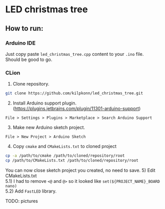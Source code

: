 # LED christmas tree

## How to run:

### Arduino IDE
Just copy paste `led_christmas_tree.cpp` content to your `.ino` file.  
Should be good to go.  

### CLion
1) Clone repository.
```bash
git clone https://github.com/kilpkonn/led_christmas_tree.git
```
2) Install Arduino support plugin. (https://plugins.jetbrains.com/plugin/11301-arduino-support)
```
File > Settings > Plugins > Marketplace > Search Arduino Support
```
3) Make new Arduino sketch project.
```
File > New Project > Arduino Sketch
```
4) Copy `cmake` and `CMakeLists.txt` to cloned project
```bash
cp -a /path/to/cmake /path/to/cloned/repository/root
cp /path/to/CMakeLists.txt /path/to/cloned/repository/root
```
You can now close sketch project you created, no need to save.
5) Edit CMakeLists.txt  
5.1) I had to remove `<@` and `@>` so it looked like `set(${PROJECT_NAME}_BOARD nano)`  
5.2) Add `FastLED` library.

TODO: pictures